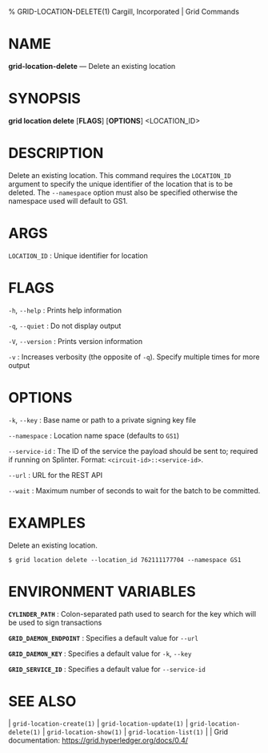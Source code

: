% GRID-LOCATION-DELETE(1) Cargill, Incorporated | Grid Commands
<!--
  Copyright 2018-2021 Cargill Incorporated
  Licensed under Creative Commons Attribution 4.0 International License
  https://creativecommons.org/licenses/by/4.0/
-->

NAME
====

**grid-location-delete** — Delete an existing location

SYNOPSIS
========

**grid location delete** \[**FLAGS**\] \[**OPTIONS**\] <LOCATION_ID>

DESCRIPTION
===========

Delete an existing location. This command requires the `LOCATION_ID` argument
to specify the unique identifier of the location that is to be deleted. The
`--namespace` option must also be specified otherwise the namespace used will
default to GS1.

ARGS
====

`LOCATION_ID`
: Unique identifier for location

FLAGS
=====

`-h`, `--help`
: Prints help information


`-q`, `--quiet`
: Do not display output

`-V`, `--version`
: Prints version information

`-v`
: Increases verbosity (the opposite of `-q`). Specify multiple times for more
  output

OPTIONS
=======

`-k`, `--key`
: Base name or path to a private signing key file

`--namespace`
: Location name space (defaults to `GS1`)

`--service-id`
: The ID of the service the payload should be sent to; required if running on
  Splinter. Format: `<circuit-id>::<service-id>`.

`--url`
: URL for the REST API

`--wait`
: Maximum number of seconds to wait for the batch to be committed.

EXAMPLES
========

Delete an existing location.

```
$ grid location delete --location_id 762111177704 --namespace GS1
```

ENVIRONMENT VARIABLES
=====================

**`CYLINDER_PATH`**
: Colon-separated path used to search for the key which will be used
  to sign transactions

**`GRID_DAEMON_ENDPOINT`**
: Specifies a default value for `--url`

**`GRID_DAEMON_KEY`**
: Specifies a default value for  `-k`, `--key`

**`GRID_SERVICE_ID`**
: Specifies a default value for `--service-id`

SEE ALSO
========
| `grid-location-create(1)`
| `grid-location-update(1)`
| `grid-location-delete(1)`
| `grid-location-show(1)`
| `grid-location-list(1)`
|
| Grid documentation: https://grid.hyperledger.org/docs/0.4/
